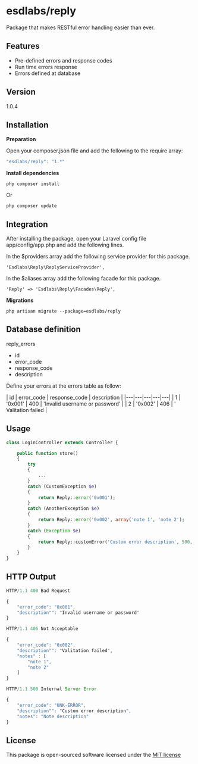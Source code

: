 esdlabs/reply
=========

Package that makes RESTful error handling easier than ever.

Features
----

  - Pre-defined errors and response codes
  - Run time errors response
  - Errors defined at database



Version
----

1.0.4


Installation
--------------

**Preparation**

Open your composer.json file and add the following to the require array: 

```js
"esdlabs/reply": "1.*"
```

**Install dependencies**
```batch
php composer install
```

Or

```batch
php composer update
```

Integration
--------------

After installing the package, open your Laravel config file app/config/app.php and add the following lines.

In the $providers array add the following service provider for this package.

```batch
'Esdlabs\Reply\ReplyServiceProvider',
```

In the $aliases array add the following facade for this package.

```batch
'Reply' => 'Esdlabs\Reply\Facades\Reply',
```

**Migrations**
```batch
php artisan migrate --package=esdlabs/reply
```

Database definition
----
reply_errors
- id
- error_code
- response_code
- description

Define your errors at the errors table as follow:

|  id | error_code  | response_code  | description  |
|---|---|---|---|---|
| 1  |  '0x001'  | 400   | 'Invalid username or password'  |
| 2  |  '0x002' | 406  | ' Valitation failed  |


Usage
----
```php
class LoginController extends Controller {

    public function store()
    {
        try
        {
            ...
        }
        catch (CustomException $e)
        {
            return Reply::error('0x001');
        }
        catch (AnotherException $e)
        {
            return Reply::error('0x002', array('note 1', 'note 2');
        }
        catch (Exception $e)
        {
            return Reply::customError('Custom error description', 500, "Note description");
        }
    }
}

```


HTTP Output
----
```javascript
HTTP/1.1 400 Bad Request

{
    "error_code": "0x001",
    "description"": "Invalid username or password"
}

```

```javascript
HTTP/1.1 406 Not Acceptable

{
    "error_code": "0x002",
    "description"": "Valitation failed",
    "notes" : [
        "note 1", 
        "note 2"
    ]
}

```

```javascript
HTTP/1.1 500 Internal Server Error

{
    "error_code": "UNK-ERROR",
    "description"": "Custom error description",
    "notes": "Note description"
}

```

License
----
This package is open-sourced software licensed under the [MIT license](http://opensource.org/licenses/MIT)